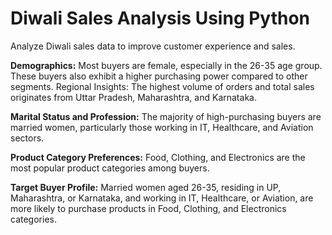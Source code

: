 # Diwali Sales Analysis Using Python

Analyze Diwali sales data to improve customer experience and sales.

**Demographics:** Most buyers are female, especially in the 26-35 age group. These buyers also exhibit a higher purchasing power compared to other segments.
Regional Insights: The highest volume of orders and total sales originates from Uttar Pradesh, Maharashtra, and Karnataka.

**Marital Status and Profession:** The majority of high-purchasing buyers are married women, particularly those working in IT, Healthcare, and Aviation sectors.

**Product Category Preferences:** Food, Clothing, and Electronics are the most popular product categories among buyers.

**Target Buyer Profile:** Married women aged 26-35, residing in UP, Maharashtra, or Karnataka, and working in IT, Healthcare, or Aviation, are more likely to purchase products in Food, Clothing, and Electronics categories.
